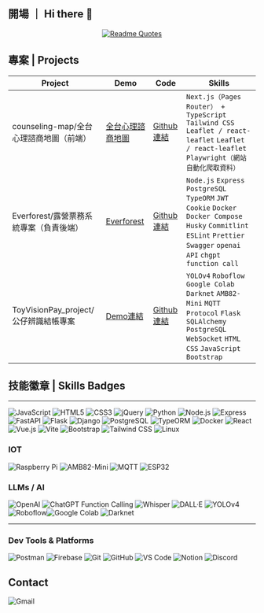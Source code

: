 ## 開場 ｜ Hi there 👋

<div align="center">
  
[![Readme Quotes](https://quotes-github-readme.vercel.app/api?type=horizontal&theme=algolia&quote=沒有程式與咖啡的清晨，如同黯淡的黎明｜%20Morning%20without%20coding%20＆%20coffee%20is%20a%20dwindled%20Dawn)](https://github.com/piyushsuthar/github-readme-quotes)
  
</div>

## 專案 | Projects

| Project | Demo | Code | Skills |
|-----|--------|-------- |--------|
| counseling-map/全台心理諮商地圖（前端） |[全台心理諮商地圖]([https://camping-project-one.vercel.app/](https://counseling-map.vercel.app/)) | [Github連結](https://github.com/hsilan-sui/counseling-map)  | `Next.js（Pages Router） + TypeScript` `Tailwind CSS` `Leaflet / react-leaflet` `Leaflet / react-leaflet` `Playwright（網站自動化爬取資料）`|
| Everforest/露營票務系統專案（負責後端） |[Everforest](https://camping-project-one.vercel.app/) | [Github連結](https://github.com/hsilan-sui/everforest-backend)  | `Node.js` `Express` `PostgreSQL` `TypeORM` `JWT` `Cookie` `Docker` `Docker Compose` `Husky` `Commitlint` `ESLint` `Prettier` `Swagger` `openai API` `chgpt function call`  |
| ToyVisionPay_project/公仔辨識結帳專案  | [Demo連結](https://www.youtube.com/watch?v=b0CbNcgBwGQ&t=41s) | [Github連結](https://github.com/hsilan-sui/ToyVisionPay_project/tree/main?tab=readme-ov-file)| `YOLOv4` `Roboflow` `Google Colab` `Darknet`  `AMB82-Mini`  `MQTT Protocol` `Flask` `SQLAlchemy` `PostgreSQL` `WebSocket` `HTML` `CSS` `JavaScript` `Bootstrap`  |

## 技能徽章 | Skills Badges  
***
![JavaScript](https://img.shields.io/badge/javascript-%23323330.svg?style=for-the-badge&logo=javascript&logoColor=%23F7DF1E)
![HTML5](https://img.shields.io/badge/HTML5-E34F26.svg?style=for-the-badge&logo=html5&logoColor=white)
![CSS3](https://img.shields.io/badge/CSS3-1572B6.svg?style=for-the-badge&logo=css3&logoColor=white)
![jQuery](https://img.shields.io/badge/jquery-%230769AD.svg?style=for-the-badge&logo=jquery&logoColor=white)
![Python](https://img.shields.io/badge/Python-3776AB.svg?style=for-the-badge&logo=python&logoColor=white)
![Node.js](https://img.shields.io/badge/node.js-%23339933.svg?style=for-the-badge&logo=node.js&logoColor=white)
![Express](https://img.shields.io/badge/express.js-%23404d59.svg?style=for-the-badge)
![FastAPI](https://img.shields.io/badge/fastapi-009688.svg?style=for-the-badge&logo=fastapi&logoColor=white)
![Flask](https://img.shields.io/badge/flask-%23000.svg?style=for-the-badge&logo=flask&logoColor=white)
![Django](https://img.shields.io/badge/django-%23092E20.svg?style=for-the-badge&logo=django&logoColor=white)
![PostgreSQL](https://img.shields.io/badge/postgresql-%23336791.svg?style=for-the-badge&logo=postgresql&logoColor=white)
![TypeORM](https://img.shields.io/badge/typeorm-%23007ACC.svg?style=for-the-badge&logo=typeorm&logoColor=white)
![Docker](https://img.shields.io/badge/docker-%230db7ed.svg?style=for-the-badge&logo=docker&logoColor=white)
![React](https://img.shields.io/badge/React-61DAFB.svg?style=for-the-badge&logo=react&logoColor=black)
![Vue.js](https://img.shields.io/badge/vuejs-%2335495e.svg?style=for-the-badge&logo=vuedotjs&logoColor=%234FC08D)
![Vite](https://img.shields.io/badge/vite-%23646CFF.svg?style=for-the-badge&logo=vite&logoColor=white)
![Bootstrap](https://img.shields.io/badge/bootstrap-%238511FA.svg?style=for-the-badge&logo=bootstrap&logoColor=white)
![Tailwind CSS](https://img.shields.io/badge/Tailwind_CSS-06B6D4.svg?style=for-the-badge&logo=tailwind-css&logoColor=white)
![Linux](https://img.shields.io/badge/linux-%23FCC624.svg?style=for-the-badge&logo=linux&logoColor=black)

### IOT
![Raspberry Pi](https://img.shields.io/badge/raspberry%20pi-A22846.svg?style=for-the-badge&logo=raspberrypi&logoColor=white)
![AMB82-Mini](https://img.shields.io/badge/AMB82--Mini-333333.svg?style=for-the-badge&logo=raspberrypi&logoColor=white)
![MQTT](https://img.shields.io/badge/MQTT-660066.svg?style=for-the-badge&logo=eclipsemosquitto&logoColor=white)
![ESP32](https://img.shields.io/badge/ESP32-3C3C3C.svg?style=for-the-badge&logo=espressif&logoColor=white)


### LLMs / AI  
![OpenAI](https://img.shields.io/badge/OpenAI-412991.svg?style=for-the-badge&logo=openai&logoColor=white)  ![ChatGPT Function Calling](https://img.shields.io/badge/ChatGPT_Function_Calling-10A37F.svg?style=for-the-badge&logo=openai&logoColor=white)  ![Whisper](https://img.shields.io/badge/Whisper_by_OpenAI-5A57C9.svg?style=for-the-badge&logo=openai&logoColor=white)  ![DALL·E](https://img.shields.io/badge/DALL·E_by_OpenAI-78C5CC.svg?style=for-the-badge&logo=openai&logoColor=white) ![YOLOv4](https://img.shields.io/badge/YOLOv4-FFBB00.svg?style=for-the-badge&logo=opencv&logoColor=black)![Roboflow](https://img.shields.io/badge/Roboflow-0A0A23.svg?style=for-the-badge&logoColor=white)![Google Colab](https://img.shields.io/badge/Colab-F9AB00.svg?style=for-the-badge&logo=googlecolab&logoColor=black)
![Darknet](https://img.shields.io/badge/Darknet-000000.svg?style=for-the-badge&logo=github&logoColor=white)



---

###  Dev Tools & Platforms  
![Postman](https://img.shields.io/badge/postman-%23FF6C37.svg?style=for-the-badge&logo=postman&logoColor=white)  ![Firebase](https://img.shields.io/badge/firebase-%23FFCA28.svg?style=for-the-badge&logo=firebase&logoColor=black)  ![Git](https://img.shields.io/badge/Git-F05032.svg?style=for-the-badge&logo=git&logoColor=white)  ![GitHub](https://img.shields.io/badge/GitHub-181717.svg?style=for-the-badge&logo=github&logoColor=white)  ![VS Code](https://img.shields.io/badge/VS_Code-007ACC.svg?style=for-the-badge&logo=visual-studio-code&logoColor=white)  ![Notion](https://img.shields.io/badge/Notion-000000.svg?style=for-the-badge&logo=notion&logoColor=white)  ![Discord](https://img.shields.io/badge/Discord-5865F2.svg?style=for-the-badge&logo=discord&logoColor=white)


## Contact
![Gmail](https://img.shields.io/badge/yufangcheng1101@gmail.com-D14836?style=for-the-badge&logo=gmail&logoColor=white)
<!--
**hsilan-sui/hsilan-sui** is a ✨ _special_ ✨ repository because its `README.md` (this file) appears on your GitHub profile.

Here are some ideas to get you started:

- 🔭 I’m currently working on ...
- 🌱 I’m currently learning ...
- 👯 I’m looking to collaborate on ...
- 🤔 I’m looking for help with ...
- 💬 Ask me about ...
- 📫 How to reach me: ...
- 😄 Pronouns: ...
- ⚡ Fun fact: ...
-->
